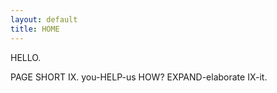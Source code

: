 ```yaml
---
layout: default
title: HOME
---
```


HELLO.

PAGE SHORT IX.  you-HELP-us HOW?  EXPAND-elaborate IX-it.
